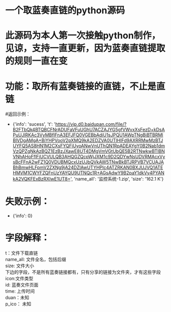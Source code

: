 # 一个取蓝奏直链的python源码
# 此源码为本人第一次接触python制作，见谅，支持一直更新，因为蓝奏直链提取的规则一直在变
# 功能：取所有蓝奏链接的直链，不止是直链
#返回示例：
- {'info': 'sucess', 't': 'https://vip.d0.baidupan.com/file/?B2FTbQk4BTQBCFNrADUFaVFuUGhU7ACZAJYG5gfVWvxXsFezD+kDsAPuUJlRKAc3VyMBflFnA3EFJFQ0VGEBbAdiU1sJPQU1AWpTNgBjBTBRMlBlVDgAMgA+BiYHPVooV2pXMQ9kA2EDZVA0UTIHIFd9AXRRMwMzBTJUYFQ5AS8HN1M2CXsFYQFjUyoANwVnUThQN1RpADEAYgY0B2Nab1dmVzQPZgNkAzBQZ1EzBzJXawE8UT4DMgVmVGtUbQE5B2RTNwkwBTIBNVNhAHoFflFiUCVULQB3AHQGZQcpWjJXM1c9D2QDYwNsUDVRMAcxVysBcFFnA2wFZ1Q0VDUBMQcxUzUJbQVkAW5TNwBkBTJRPVB7VCUAJABhBmwHLFpmV2ZXNg9jA24DZlAwUTYHPlc4ATZRKAN0BXJUJVQ1ATEHMVM1CWYFZQFnUzYAYQU9UTNQc1R+AGsAdwY9B2paY1dkVy4PYANkA2VQKFExBzRXIwE1UT8=', 'name_all': '监控系统-1.zip', 'size': '162.1 K'}
# 失败示例：
- {'info': 0}  
# 字段解释：
t：文件下载直链  
name_all: 文件全名，包括后缀  
size: 文件大小  
下边的字段，不是所有蓝奏链接都有，只有分享的链接为文件夹，才有这些字段  
icon:文件类型  
id: 蓝奏文件页面  
time: 上传时间  
duan：未知  
p_ico： 未知  
